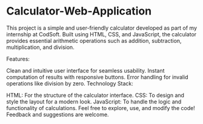 # Calculator-Web-Application
This project is a simple and user-friendly calculator developed as part of my internship at CodSoft. Built using HTML, CSS, and JavaScript, the calculator provides essential arithmetic operations such as addition, subtraction, multiplication, and division.

Features:

Clean and intuitive user interface for seamless usability.
Instant computation of results with responsive buttons.
Error handling for invalid operations like division by zero.
Technology Stack:

HTML: For the structure of the calculator interface.
CSS: To design and style the layout for a modern look.
JavaScript: To handle the logic and functionality of calculations.
Feel free to explore, use, and modify the code! Feedback and suggestions are welcome. 
